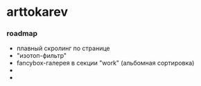 # arttokarev
<h3>roadmap</h3>
<ul>
    <li>плавный скролинг по странице</li>
    <li>"изотоп-фильтр"</li>
    <li>fancybox-галерея в секции "work" (альбомная сортировка)</li>
    <li></li>
    <li></li>
</ul>